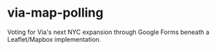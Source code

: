 # via-map-polling
Voting for Via's next NYC expansion through Google Forms beneath a Leaflet/Mapbox implementation.
